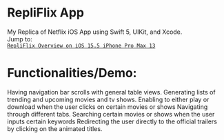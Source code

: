 # RepliFlix App
My Replica of Netflix iOS App using Swift 5, UIKit, and Xcode. <br/>
Jump to:<br/>
[`RepliFlix Overview on iOS 15.5 iPhone Pro Max 13`](https://github.com/KrystalZhang612/RepliFlix/blob/main/RepliFlix%20Overview%20on%20iOS%2015.5%20iPhone%20Pro%20Max%2013%20Simulator.png) <br/>
# Functionalities/Demo:
Having navigation bar scrolls with general table views.
Generating lists of trending and upcoming movies and tv shows. 
Enabling to either play or download when the user clicks on certain movies or shows Navigating through different tabs. 
Searching certain movies or shows when the user inputs certain keywords Redirecting the user directly to the official trailers by clicking on the animated titles.


